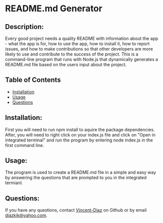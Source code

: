 # README.md Generator
  

  ## Description:
  Every good project needs a quality README with information about the app - what the app is for, how to use the app, how to install it, how to report issues, and how to make contributions so that other developers are more likely to use and contribute to the success of the project. This is a command-line program that runs with Node.js that dynamically generates a README.md file based on the users input about the project.

  ## Table of Contents
   * [Installation](#installation)
   * [Usage](#usage)
   * [Questions](#questions)


  ## Installation:
  First you will need to run npm install to aquire the package dependencies. After, you will need to right click on your index.js file and click on "Open in integrated terminal" and run the program by entering node index.js in the first command line. 

  ## Usage:
  The program is used to create a README.md file in a simple and easy way by answering  the questions that are prompted to you in the integrated termianl.

  ## Questions:
  If you have any questions, contact [Vincent-Diaz](https://github.com/Vincent-Diaz "Vincent-Diaz") on Github or by email diazkik@yahoo.com.
  
